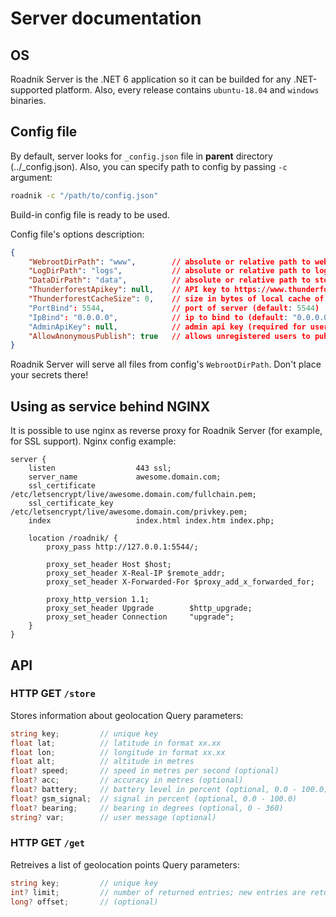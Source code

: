 # Server documentation

## OS
Roadnik Server is the .NET 6 application so it can be builded for any .NET-supported platform. Also, every release contains `ubuntu-18.04` and `windows` binaries.

## Config file
By default, server looks for `_config.json` file in __parent__ directory (../_config.json). Also, you can specify path to config by passing `-c` argument:
```bash
roadnik -c "/path/to/config.json"
```
Build-in config file is ready to be used.

Config file's options description:
```json
{
	"WebrootDirPath": "www",        // absolute or relative path to web app folder
	"LogDirPath": "logs",           // absolute or relative path to logs folder
	"DataDirPath": "data",          // absolute or relative path to storage folder
	"ThunderforestApikey": null,    // API key to https://www.thunderforest.com/ service. If this parameter is null or invalid, thunderforest maps will not work
	"ThunderforestCacheSize": 0,	// size in bytes of local cache of thunderforest tiles (default: 0)
    "PortBind": 5544,               // port of server (default: 5544)
    "IpBind": "0.0.0.0",            // ip to bind to (default: "0.0.0.0")
	"AdminApiKey": null,            // admin api key (required for user management)
	"AllowAnonymousPublish": true	// allows unregistered users to publish geolocation data (**default: true**)
}
```
Roadnik Server will serve all files from config's `WebrootDirPath`. Don't place your secrets there!

## Using as service behind NGINX
It is possible to use nginx as reverse proxy for Roadnik Server (for example, for SSL support). Nginx config example:
```
server {
	listen 					443 ssl;
	server_name 			awesome.domain.com;
	ssl_certificate     	/etc/letsencrypt/live/awesome.domain.com/fullchain.pem;
	ssl_certificate_key 	/etc/letsencrypt/live/awesome.domain.com/privkey.pem;
	index 					index.html index.htm index.php;

	location /roadnik/ {
		proxy_pass http://127.0.0.1:5544/;
		
		proxy_set_header Host $host;
		proxy_set_header X-Real-IP $remote_addr;
		proxy_set_header X-Forwarded-For $proxy_add_x_forwarded_for;
		
		proxy_http_version 1.1;
		proxy_set_header Upgrade    	$http_upgrade;
		proxy_set_header Connection 	"upgrade";
	}
}
```

## API

### HTTP GET `/store`
Stores information about geolocation
Query parameters:
```C#
string key;         // unique key
float lat;          // latitude in format xx.xx
float lon;          // longitude in format xx.xx
float alt;          // altitude in metres
float? speed;       // speed in metres per second (optional)
float? acc;         // accuracy in metres (optional)
float? battery;     // battery level in percent (optional, 0.0 - 100.0)
float? gsm_signal;  // signal in percent (optional, 0.0 - 100.0)
float? bearing;     // bearing in degrees (optional, 0 - 360)
string? var;        // user message (optional)
```

### HTTP GET `/get`
Retreives a list of geolocation points
Query parameters:
```C#
string key;         // unique key
int? limit;         // number of returned entries; new entries are returned first (optional)
long? offset;       // (optional)
```
